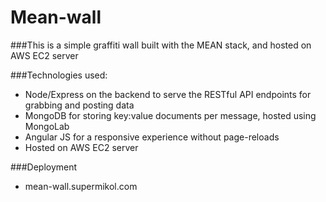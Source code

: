 # Mean-wall

###This is a simple graffiti wall built with the MEAN stack, and hosted on AWS EC2 server

###Technologies used:
- Node/Express on the backend to serve the RESTful API endpoints for grabbing and posting data
- MongoDB for storing key:value documents per message, hosted using MongoLab
- Angular JS for a responsive experience without page-reloads
- Hosted on AWS EC2 server

###Deployment
- mean-wall.supermikol.com
